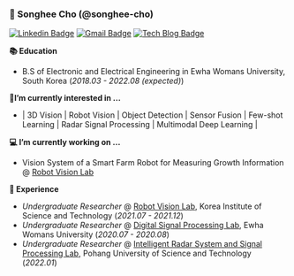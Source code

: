 ### 🌳 Songhee Cho (@songhee-cho)

[![Linkedin Badge](https://img.shields.io/badge/-LinkedIn-blue?style=flat-square&logo=Linkedin&logoColor=white&link=https://www.linkedin.com/in/songhee-cho-271828e/)](https://www.linkedin.com/in/songhee-cho-271828e/)
[![Gmail Badge](https://img.shields.io/badge/Gmail-D14836?style=flat&logo=Gmail&logoColor=white)](mailto:songhee.cho.ee@gmail.com)
[![Tech Blog Badge](http://img.shields.io/badge/-Tech%20blog-black?style=flat-square&logo=github&link=https://songhee-cho.github.io/)](https://songhee-cho.github.io/)


**📚 Education**

- B.S of Electronic and Electrical Engineering in Ewha Womans University, South Korea (*2018.03 - 2022.08 (expected)*)

**📝I’m currently interested in ...**

- | 3D Vision | Robot Vision | Object Detection | Sensor Fusion | Few-shot Learning | Radar Signal Processing | Multimodal Deep Learning |


**💻 I’m currently working on ...**

- Vision System of a Smart Farm Robot for Measuring Growth Information @ [Robot Vision Lab](https://kistrobot.vision/)


**🤗 Experience**
- *Undergraduate Researcher* @ [Robot Vision Lab](https://kistrobot.vision/), Korea Institute of Science and Technology (*2021.07 - 2021.12*)
- *Undergraduate Researcher* @ [Digital Signal Processing Lab](http://dspl.ewha.ac.kr/), Ewha Womans University (*2020.07 - 2020.08*)
- *Undergraduate Researcher* @ [Intelligent Radar System and Signal Processing Lab](https://iras.postech.ac.kr/), Pohang University of Science and Technology (*2022.01*)



<!--
**songhee-cho/songhee-cho** is a ✨ _special_ ✨ repository because its `README.md` (this file) appears on your GitHub profile.

Here are some ideas to get you started:

- 🔭 I’m currently working on ...
- 🌱 I’m currently learning ...
- 👯 I’m looking to collaborate on ...
- 🤔 I’m looking for help with ...
- 💬 Ask me about ...
- 📫 How to reach me: ...
- 😄 Pronouns: ...
- ⚡ Fun fact: ...
-->
